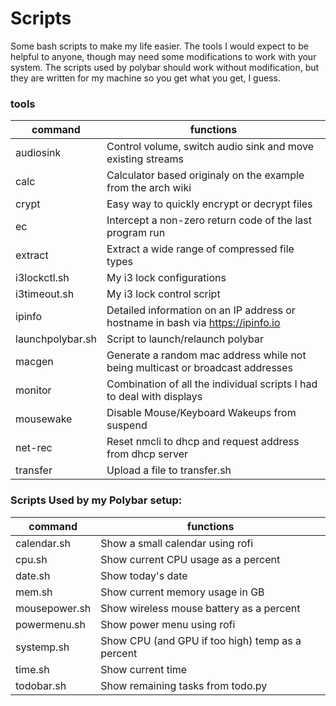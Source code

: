 # Scripts
Some bash scripts to make my life easier. The tools I would expect to be helpful to anyone, though may need some modifications to work with your system. The scripts used by polybar should work without modification, but they are written for my machine so you get what you get, I guess.

### tools
command | functions
-|-
audiosink | Control volume, switch audio sink and move existing streams
calc | Calculator based originaly on the example from the arch wiki
crypt | Easy way to quickly encrypt or decrypt files
ec | Intercept a non-zero return code of the last program run
extract | Extract a wide range of compressed file types
i3lockctl.sh | My i3 lock configurations
i3timeout.sh | My i3 lock control script
ipinfo | Detailed information on an IP address or hostname in bash via https://ipinfo.io
launchpolybar.sh | Script to launch/relaunch polybar
macgen | Generate a random mac address while not being multicast or broadcast addresses
monitor | Combination of all the individual scripts I had to deal with displays
mousewake | Disable Mouse/Keyboard Wakeups from suspend
net-rec | Reset nmcli to dhcp and request address from dhcp server
transfer | Upload a file to transfer.sh

### Scripts Used by my Polybar setup:
command | functions
-|-
calendar.sh | Show a small calendar using rofi
cpu.sh | Show current CPU usage as a percent
date.sh | Show today's date
mem.sh | Show current memory usage in GB
mousepower.sh | Show wireless mouse battery as a percent
powermenu.sh | Show power menu using rofi
systemp.sh | Show CPU (and GPU if too high) temp as a percent
time.sh | Show current time
todobar.sh | Show remaining tasks from todo.py
